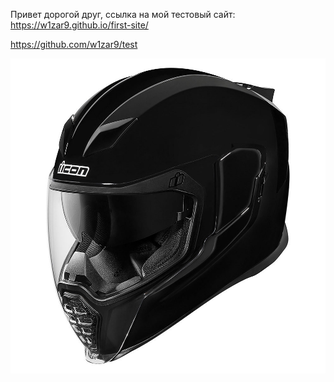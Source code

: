 Привет дорогой друг, ссылка на мой тестовый сайт: https://w1zar9.github.io/first-site/

https://github.com/w1zar9/test

![Image alt](https://github.com/w1zar9/test/raw/master/images/test_images.jpg)

